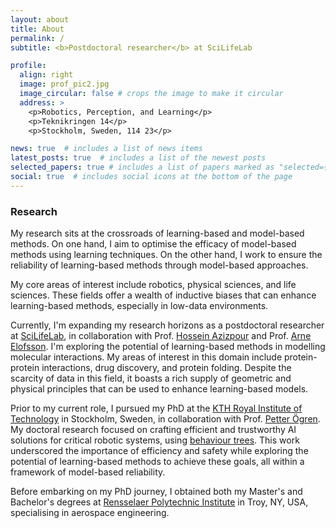 ```yaml
---
layout: about
title: About
permalink: /
subtitle: <b>Postdoctoral researcher</b> at SciLifeLab

profile:
  align: right
  image: prof_pic2.jpg
  image_circular: false # crops the image to make it circular
  address: >
    <p>Robotics, Perception, and Learning</p>
    <p>Teknikringen 14</p>
    <p>Stockholm, Sweden, 114 23</p>

news: true  # includes a list of news items
latest_posts: true  # includes a list of the newest posts
selected_papers: true # includes a list of papers marked as "selected={true}"
social: true  # includes social icons at the bottom of the page
---
```


### Research

My research sits at the crossroads of learning-based and model-based methods. On one hand, I aim to optimise the efficacy of model-based methods using learning techniques. On the other hand, I work to ensure the reliability of learning-based methods through model-based approaches.

My core areas of interest include robotics, physical sciences, and life sciences. These fields offer a wealth of inductive biases that can enhance learning-based methods, especially in low-data environments.

Currently, I'm expanding my research horizons as a postdoctoral researcher at [SciLifeLab](https://www.scilifelab.se/), in collaboration with Prof. [Hossein Azizpour](https://scholar.google.se/citations?user=t6CRgJsAAAAJ&hl=en) and Prof. [Arne Elofsson](https://scholar.google.se/citations?user=s3OCM3AAAAAJ&hl=en). I'm exploring the potential of learning-based methods in modelling molecular interactions. My areas of interest in this domain include protein-protein interactions, drug discovery, and protein folding. Despite the scarcity of data in this field, it boasts a rich supply of geometric and physical principles that can be used to enhance learning-based models.

Prior to my current role, I pursued my PhD at the [KTH Royal Institute of Technology](https://www.kth.se/en) in Stockholm, Sweden, in collaboration with Prof. [Petter Ögren](https://scholar.google.se/citations?user=8Z3Z3YIAAAAJ&hl=en). My doctoral research focused on crafting efficient and trustworthy AI solutions for critical robotic systems, using [behaviour trees](https://en.wikipedia.org/wiki/Behavior_tree_(artificial_intelligence,_robotics_and_control)). This work underscored the importance of efficiency and safety while exploring the potential of learning-based methods to achieve these goals, all within a framework of model-based reliability.

Before embarking on my PhD journey, I obtained both my Master's and Bachelor's degrees at [Rensselaer Polytechnic Institute](https://www.rpi.edu/) in Troy, NY, USA, specialising in aerospace engineering.